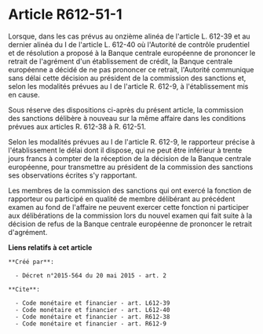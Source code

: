 # Article R612-51-1

Lorsque, dans les cas prévus au onzième alinéa de l'article L. 612-39 et au dernier alinéa du I de l'article L. 612-40 où
l'Autorité de contrôle prudentiel et de résolution a proposé à la Banque centrale européenne de prononcer le retrait de
l'agrément d'un établissement de crédit, la Banque centrale européenne a décidé de ne pas prononcer ce retrait, l'Autorité
communique sans délai cette décision au président de la commission des sanctions et, selon les modalités prévues au I de
l'article R. 612-9, à l'établissement mis en cause. 

Sous réserve des dispositions ci-après du présent article, la commission des sanctions délibère à nouveau sur la même affaire
dans les conditions prévues aux articles R. 612-38 à R. 612-51. 

Selon les modalités prévues au I de l'article R. 612-9, le rapporteur précise à l'établissement le délai dont il dispose, qui
ne peut être inférieur à trente jours francs à compter de la réception de la décision de la Banque centrale européenne, pour
transmettre au président de la commission des sanctions ses observations écrites s'y rapportant. 

Les membres de la commission des sanctions qui ont exercé la fonction de rapporteur ou participé en qualité de membre
délibérant au précédent examen au fond de l'affaire ne peuvent exercer cette fonction ni participer aux délibérations de la
commission lors du nouvel examen qui fait suite à la décision de refus de la Banque centrale européenne de prononcer le
retrait d'agrément.

**Liens relatifs à cet article**

	**Créé par**:

	  - Décret n°2015-564 du 20 mai 2015 - art. 2

	**Cite**:

	  - Code monétaire et financier - art. L612-39
	  - Code monétaire et financier - art. L612-40
	  - Code monétaire et financier - art. R612-38
	  - Code monétaire et financier - art. R612-9
